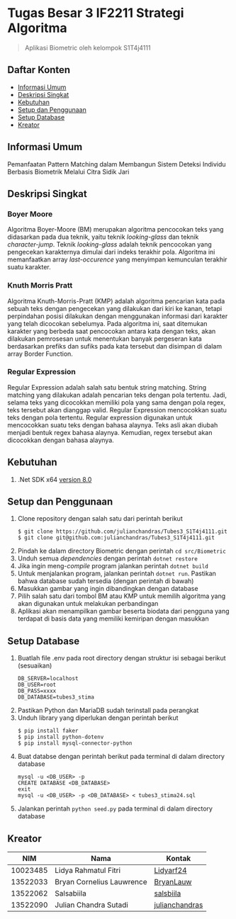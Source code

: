 # Tugas Besar 3 IF2211 Strategi Algoritma
> Aplikasi Biometric oleh kelompok S1T4j4111

## Daftar Konten
* [Informasi Umum](#informasi-umum)
* [Deskripsi Singkat](#deskripsi-singkat)
* [Kebutuhan](#kebutuhan)
* [Setup dan Penggunaan](#setup-dan-penggunaan)
* [Setup Database](#setup-database)
* [Kreator](#kreator)

## Informasi Umum
Pemanfaatan Pattern Matching dalam Membangun Sistem Deteksi Individu Berbasis Biometrik Melalui Citra Sidik Jari

## Deskripsi Singkat
### Boyer Moore
Algoritma Boyer-Moore (BM) merupakan algoritma pencocokan teks yang didasarkan pada dua teknik, yaitu teknik _looking-glass_ dan teknik _character-jump_. Teknik _looking-glass_ adalah teknik pencocokan yang pengecekan karakternya dimulai dari indeks terakhir pola. Algoritma ini memanfaatkan array _last-occurence_ yang menyimpan kemunculan terakhir suatu karakter.
### Knuth Morris Pratt
Algoritma Knuth-Morris-Pratt (KMP) adalah algoritma pencarian kata pada sebuah teks dengan pengecekan yang dilakukan dari kiri ke kanan, tetapi perpindahan posisi dilakukan dengan menggunakan informasi dari karakter yang telah dicocokan sebelumya. Pada algoritma ini, saat ditemukan karakter yang berbeda saat pencocokan antara kata dengan teks, akan dilakukan pemrosesan untuk menentukan banyak pergeseran kata berdasarkan prefiks dan sufiks pada kata tersebut dan disimpan di dalam array Border Function.
### Regular Expression
Regular Expression adalah salah satu bentuk string matching. String matching yang dilakukan adalah pencarian teks dengan pola tertentu. Jadi, selama teks yang dicocokkan memiliki pola yang sama dengan pola regex, teks tersebut akan dianggap valid.
Regular Expression mencocokkan suatu teks dengan pola tertentu. Regular expression digunakan untuk mencocokkan suatu teks dengan bahasa alaynya. Teks asli akan diubah menjadi bentuk regex bahasa alaynya. Kemudian, regex tersebut akan dicocokkan dengan bahasa alaynya.
## Kebutuhan
1. .Net SDK x64  [version 8.0](#https://dotnet.microsoft.com/en-us/download)

## Setup dan Penggunaan
1. Clone repository dengan salah satu dari perintah berikut
    ```
    $ git clone https://github.com/julianchandras/Tubes3_S1T4j4111.git
    $ git clone git@github.com:julianchandras/Tubes3_S1T4j4111.git
    ```
2. Pindah ke dalam directory Biometric dengan perintah `cd src/Biometric`
3. Unduh semua _dependencies_ dengan perintah `dotnet restore`
4. Jika ingin meng-_compile_ program jalankan perintah `dotnet build`
5. Untuk menjalankan program, jalankan perintah `dotnet run`. Pastikan bahwa database sudah tersedia (dengan perintah di bawah)
6. Masukkan gambar yang ingin dibandingkan dengan database
7. Pilih salah satu dari tombol BM atau KMP untuk memilih algoritma yang akan digunakan untuk melakukan perbandingan
8. Aplikasi akan menampilkan gambar beserta biodata dari pengguna yang terdapat di basis data yang memiliki kemiripan dengan masukkan

## Setup Database
1. Buatlah file .env pada root directory dengan struktur isi sebagai berikut (sesuaikan)
    ```
    DB_SERVER=localhost
    DB_USER=root
    DB_PASS=xxxx
    DB_DATABASE=tubes3_stima
    ```
2. Pastikan Python dan MariaDB sudah terinstall pada perangkat
3. Unduh library yang diperlukan dengan perintah berikut
	```
	$ pip install faker
	$ pip install python-dotenv
	$ pip install mysql-connector-python
	```
4. Buat databse dengan perintah berikut pada terminal di dalam directory database
    ```
    mysql -u <DB_USER> -p
    CREATE DATABASE <DB_DATABASE>
    exit
    mysql -u <DB_USER> -p <DB_DATABASE> < tubes3_stima24.sql
    ```
5. Jalankan perintah `python seed.py` pada terminal di dalam directory database

## Kreator
| NIM | Nama | Kontak |
|-----|------| ------ |
| 10023485 | Lidya Rahmatul Fitri | [Lidyarf24](#https://github.com/Lidyarf24) |
| 13522033 | Bryan Cornelius Lauwrence | [BryanLauw](#https://github.com/bryanlauw) |
| 13522062 | Salsabiila | [salsbiila](#https://github.com/salsbiila) |
| 13522090 | Julian Chandra Sutadi| [julianchandras](#https://github.com/julianchandras) |